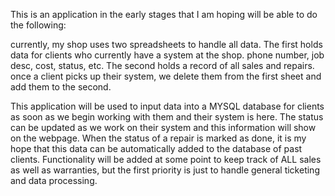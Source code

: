 This is an application in the early stages that I am hoping will be able to do the following:

currently, my shop uses two spreadsheets to handle all data.
The first holds data for clients who currently have a system at the shop. phone number, job desc, cost, status, etc.
The second holds a record of all sales and repairs. once a client picks up their system, we delete them from the first sheet and add them to the second.

This application will be used to input data into a MYSQL database for clients as soon as we begin working with them and their system is here.
The status can be updated as we work on their system and this information will show on the webpage.
When the status of a repair is marked as done, it is my hope that this data can be automatically added to the database of past clients.
Functionality will be added at some point to keep track of ALL sales as well as warranties, but the first priority is just to handle general ticketing and data processing.

